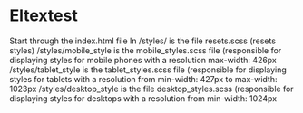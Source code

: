 # Eltextest
Start through the index.html file
In /styles/ is the file resets.scss (resets styles)
/styles/mobile_style is the mobile_styles.scss file (responsible for displaying styles for mobile phones with a resolution max-width: 426px
/styles/tablet_style is the tablet_styles.scss file (responsible for displaying styles for tablets with a resolution from min-width: 427px to max-width: 1023px
/styles/desktop_style is the file desktop_styles.scss (responsible for displaying styles for desktops with a resolution from min-width: 1024px
